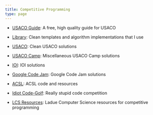 ```yaml
---
title: Competitive Programming
type: page
---
```



- [USACO Guide](https://github.com/cpinitiative/usaco-guide): A free, high quality guide for USACO

- [Library](https://git.exozy.me/a/Library): Clean templates and algorithm implementations that I use

- [USACO](https://git.exozy.me/a/USACO): Clean USACO solutions

- [USACO Camp](https://git.exozy.me/a/USACO-Camp): Miscellaneous USACO Camp solutions

- [IOI](https://git.exozy.me/a/IOI): IOI solutions

- [Google Code Jam](https://git.exozy.me/a/Google-Code-Jam): Google Code Jam solutions

- [ACSL](https://git.exozy.me/a/ACSL): ACSL code and resources

- [Idiot Code-Golf](https://git.exozy.me/a/Idiot-Code-Golf): Really stupid code competition

- [LCS Resources](https://codeberg.org/LadueCS/Presentations/src/branch/main/Competitive%20Programming): Ladue Computer Science resources for competitive programming
